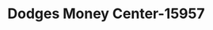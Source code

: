 ---
f_zip-code: 71373
f_state-code: LA
title: Dodges Money Center-15957
f_phone: 318-336-7519
f_city-only: Vidalia
f_address: Highway 80 W Vidalia
f_location-unique-id: '15957'
slug: dodges-money-center-15957
updated-on: '2024-05-30T13:46:58.046Z'
created-on: '2024-05-30T13:36:59.803Z'
published-on: '2024-05-30T13:54:32.469Z'
f_city-state: cms/city/vidalia-la.md
f_company: cms/company/dodges-money-center.md
f_state: cms/state/louisiana.md
layout: '[payday-loan].html'
tags: payday-loan
---